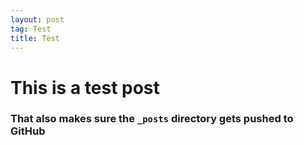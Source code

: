 ```yaml
---
layout: post
tag: Test
title: Test
---
```


# This is a test post
### That also makes sure the `_posts` directory gets pushed to GitHub
